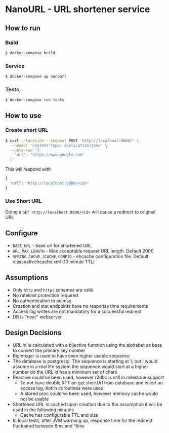# NanoURL - URL shortener service

## How to run

### Build
```bash
$ docker-compose build 
```

### Service
```bash
$ docker-compose up nanourl 
```

### Tests
```bash
$ docker-compose run tests 
```

## How to use

### Create short URL
```bash
$ curl --location --request POST 'http://localhost:8080/' \
  --header 'Content-Type: application/json' \
  --data-raw '{
  	"url": "https://www.google.com"
  }'
```

This will respond with

```json
{
  "url": "http://localhost:8080/<id>"
}
```

### Use Short URL

Doing a `GET http://localhost:8080/<id>` will cause a redirect to original URL

## Configure

* `BASE_URL` - base url for shortened URL
* `URL_MAX_LENGTH` - Max acceptable request URL length. Default 2000
* `SPRING_CACHE_JCACHE_CONFIG` - ehcache configuration file. Default classpath:ehcache.xml (10 minute TTL)

## Assumptions
* Only `http` and `https` schemes are valid
* No ratelimit protection required
* No authentication to access
* Creation and stat endpoints have no response time requirements
* Access log writes are not mandatory for a successful redirect
* DB is "near" webserver

## Design Decisions
* URL id is calculated with a bijective function using the alphabet as base to convert the primary key number
* BigInteger is used to have even higher usable sequence
* The database is postgresql. The sequence is starting at 1, but I would assume in a real life system the sequence would start at a higher number do the URL id has a minimum set of chars
* Reactive could've been used, however r2dbc is still in milestone support
    * To not have double RTT on get shortUrl from database and insert an access log, Kotlin coroutines were used
    * A stored proc could've been used, however memory cache would not be usable
* Shortened URL is cached upon creation due to the assumption it will be used in the following minutes
    * Cache has configurable TTL and size
* In local tests, after JVM warming up, response time for the redirect fluctuated between 8ms and 15ms
